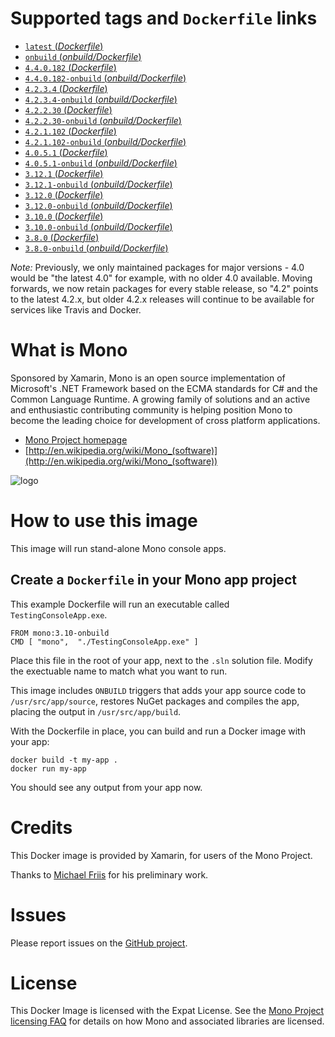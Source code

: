 # Supported tags and `Dockerfile` links

- [`latest` (*Dockerfile*)](https://github.com/mono/docker/blob/master/4.4.0.182/Dockerfile)
- [`onbuild` (*onbuild/Dockerfile*)](https://github.com/mono/docker/blob/master/4.4.0.182/onbuild/Dockerfile)
- [`4.4.0.182` (*Dockerfile*)](https://github.com/mono/docker/blob/master/4.4.0.182/Dockerfile)
- [`4.4.0.182-onbuild` (*onbuild/Dockerfile*)](https://github.com/mono/docker/blob/master/4.4.0.182/onbuild/Dockerfile)
- [`4.2.3.4` (*Dockerfile*)](https://github.com/mono/docker/blob/master/4.2.3.4/Dockerfile)
- [`4.2.3.4-onbuild` (*onbuild/Dockerfile*)](https://github.com/mono/docker/blob/master/4.2.3.4/onbuild/Dockerfile)
- [`4.2.2.30` (*Dockerfile*)](https://github.com/mono/docker/blob/master/4.2.2.30/Dockerfile)
- [`4.2.2.30-onbuild` (*onbuild/Dockerfile*)](https://github.com/mono/docker/blob/master/4.2.2.30/onbuild/Dockerfile)
- [`4.2.1.102` (*Dockerfile*)](https://github.com/mono/docker/blob/master/4.2.1.102/Dockerfile)
- [`4.2.1.102-onbuild` (*onbuild/Dockerfile*)](https://github.com/mono/docker/blob/master/4.2.1.102/onbuild/Dockerfile)
- [`4.0.5.1` (*Dockerfile*)](https://github.com/mono/docker/blob/master/4.0.5.1/Dockerfile)
- [`4.0.5.1-onbuild` (*onbuild/Dockerfile*)](https://github.com/mono/docker/blob/master/4.0.5.1/onbuild/Dockerfile)
- [`3.12.1` (*Dockerfile*)](https://github.com/mono/docker/blob/master/3.12.1/Dockerfile)
- [`3.12.1-onbuild` (*onbuild/Dockerfile*)](https://github.com/mono/docker/blob/master/3.12.1/onbuild/Dockerfile)
- [`3.12.0` (*Dockerfile*)](https://github.com/mono/docker/blob/master/3.12.1/Dockerfile)
- [`3.12.0-onbuild` (*onbuild/Dockerfile*)](https://github.com/mono/docker/blob/master/3.12.1/onbuild/Dockerfile)
- [`3.10.0` (*Dockerfile*)](https://github.com/mono/docker/blob/master/3.10.0/Dockerfile)
- [`3.10.0-onbuild` (*onbuild/Dockerfile*)](https://github.com/mono/docker/blob/master/3.10.0/onbuild/Dockerfile)
- [`3.8.0` (*Dockerfile*)](https://github.com/mono/docker/blob/master/3.8.0/Dockerfile)
- [`3.8.0-onbuild` (*onbuild/Dockerfile*)](https://github.com/mono/docker/blob/master/3.8.0/onbuild/Dockerfile)

*Note:* Previously, we only maintained packages for major versions - 4.0 would be "the latest 4.0" for example, with no older 4.0 available.
Moving forwards, we now retain packages for every stable release, so "4.2" points to the latest 4.2.x, but older 4.2.x releases will continue to be available for services like Travis and Docker.

# What is Mono

Sponsored by Xamarin, Mono is an open source implementation of Microsoft's .NET Framework based on the ECMA standards for C# and the Common Language Runtime. A growing family of solutions and an active and enthusiastic contributing community is helping position Mono to become the leading choice for development of cross platform applications.

* [Mono Project homepage](http://www.mono-project.com/)
* [http://en.wikipedia.org/wiki/Mono_(software)](http://en.wikipedia.org/wiki/Mono_(software))

![logo](https://github.com/mono/docker/raw/master/logo.png)

# How to use this image

This image will run stand-alone Mono console apps.

## Create a `Dockerfile` in your Mono app project

This example Dockerfile will run an executable called `TestingConsoleApp.exe`.

    FROM mono:3.10-onbuild
	CMD [ "mono",  "./TestingConsoleApp.exe" ]

Place this file in the root of your app, next to the `.sln` solution file. Modify the exectuable name to match what you want to run.

This image includes `ONBUILD` triggers that adds your app source code to `/usr/src/app/source`, restores NuGet packages and compiles the app, placing the output in `/usr/src/app/build`.

With the Dockerfile in place, you can build and run a Docker image with your app:

    docker build -t my-app .
    docker run my-app

You should see any output from your app now.

# Credits

This Docker image is provided by Xamarin, for users of the Mono Project.

Thanks to [Michael Friis](http://friism.com/) for his preliminary work.

# Issues

Please report issues on the [GitHub project](https://github.com/mono/docker).

# License

This Docker Image is licensed with the Expat License. See the [Mono Project licensing FAQ](http://www.mono-project.com/docs/faq/licensing/) for details on how Mono and associated libraries are licensed.
